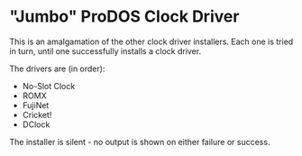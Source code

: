# "Jumbo" ProDOS Clock Driver

This is an amalgamation of the other clock driver installers. Each one is tried in turn, until one successfully installs a clock driver.

The drivers are (in order):

* No-Slot Clock
* ROMX
* FujiNet
* Cricket!
* DClock

The installer is silent - no output is shown on either failure or success.
